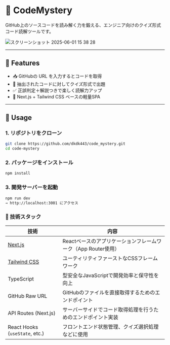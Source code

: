 # 🧠 CodeMystery

GitHub上のソースコードを読み解く力を鍛える、エンジニア向けのクイズ形式コード読解ツールです。


![スクリーンショット 2025-06-01 15 38 28](https://github.com/user-attachments/assets/493196cf-eca2-4848-a21c-27840e26419f)

---

## 🚀 Features

- 📥 GitHubの URL を入力するとコードを取得
- 🧠 抽出されたコードに対してクイズ形式で出題
- ✅ 正誤判定＋解説つきで楽しく読解力アップ
- 💅 Next.js + Tailwind CSS ベースの軽量SPA

---

## 🔧 Usage

### 1. リポジトリをクローン

```bash
git clone https://github.com/dkdk443/code_mystery.git
cd code-mystery
```


### 2. パッケージをインストール
```bash
npm install
```

### 3. 開発サーバーを起動
```bash
npm run dev
→ http://localhost:3001 にアクセス
```

### 📁 技術スタック

| 技術                                     | 内容                                                          |
| ---------------------------------------- | ------------------------------------------------------------- |
| [Next.js](https://nextjs.org/)           | Reactベースのアプリケーションフレームワーク（App Router使用） |
| [Tailwind CSS](https://tailwindcss.com/) | ユーティリティファーストなCSSフレームワーク                   |
| TypeScript                               | 型安全なJavaScriptで開発効率と保守性を向上                    |
| GitHub Raw URL                           | GitHubのファイルを直接取得するためのエンドポイント            |
| API Routes (Next.js)                     | サーバーサイドでコード取得処理を行うためのエンドポイント実装  |
| React Hooks (`useState`, etc.)           | フロントエンド状態管理、クイズ選択処理などに使用              |
